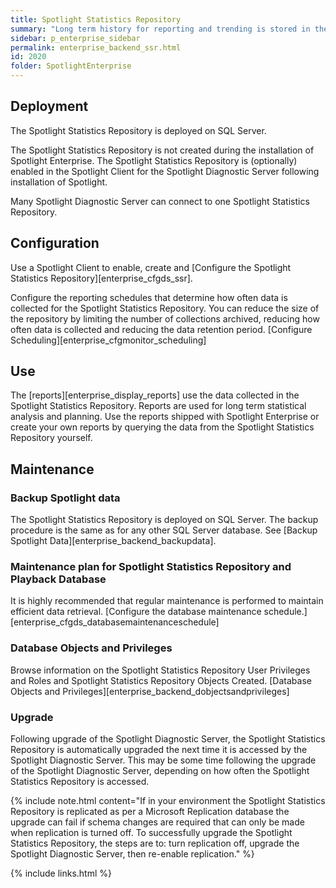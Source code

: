 ```yaml
---
title: Spotlight Statistics Repository
summary: "Long term history for reporting and trending is stored in the Spotlight Statistics Repository."
sidebar: p_enterprise_sidebar
permalink: enterprise_backend_ssr.html
id: 2020
folder: SpotlightEnterprise
---
```


## Deployment

The Spotlight Statistics Repository is deployed on SQL Server.

The Spotlight Statistics Repository is not created during the installation of Spotlight Enterprise. The Spotlight Statistics Repository is (optionally) enabled in the Spotlight Client for the Spotlight Diagnostic Server following installation of Spotlight.

 Many Spotlight Diagnostic Server can connect to one Spotlight Statistics Repository.

## Configuration

Use a Spotlight Client to enable, create and [Configure the Spotlight Statistics Repository][enterprise_cfgds_ssr].

Configure the reporting schedules that determine how often data is collected for the Spotlight Statistics Repository. You can reduce the size of the repository by limiting the number of collections archived, reducing how often data is collected and reducing the data retention period. [Configure Scheduling][enterprise_cfgmonitor_scheduling]

## Use

The [reports][enterprise_display_reports] use the data collected in the Spotlight Statistics Repository. Reports are used for long term statistical analysis and planning. Use the reports shipped with Spotlight Enterprise or create your own reports by querying the data from the Spotlight Statistics Repository yourself.

## Maintenance

### Backup Spotlight data

The Spotlight Statistics Repository is deployed on SQL Server. The backup procedure is the same as for any other SQL Server database. See [Backup Spotlight Data][enterprise_backend_backupdata].

### Maintenance plan for Spotlight Statistics Repository and Playback Database

It is highly recommended that regular maintenance is performed to maintain efficient data retrieval. [Configure the database maintenance schedule.][enterprise_cfgds_databasemaintenanceschedule]

### Database Objects and Privileges

Browse information on the Spotlight Statistics Repository User Privileges and Roles and Spotlight Statistics Repository Objects Created. [Database Objects and Privileges][enterprise_backend_dobjectsandprivileges]

### Upgrade

Following upgrade of the Spotlight Diagnostic Server, the Spotlight Statistics Repository is automatically upgraded the next time it is accessed by the Spotlight Diagnostic Server. This may be some time following the upgrade of the Spotlight Diagnostic Server, depending on how often the Spotlight Statistics Repository is accessed.

{% include note.html content="If in your environment the Spotlight Statistics Repository is replicated as per a Microsoft Replication database the upgrade can fail if schema changes are required that can only be made when replication is turned off. To successfully upgrade the Spotlight Statistics Repository, the steps are to: turn replication off, upgrade the Spotlight Diagnostic Server, then re-enable replication." %}


{% include links.html %}
